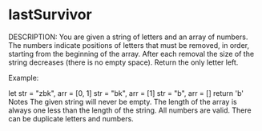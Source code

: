 # lastSurvivor

DESCRIPTION:
You are given a string of letters and an array of numbers.
The numbers indicate positions of letters that must be removed, in order, starting from the beginning of the array.
After each removal the size of the string decreases (there is no empty space).
Return the only letter left.

Example:

let str = "zbk", arr = [0, 1]
    str = "bk", arr = [1]
    str = "b", arr = []
    return 'b'
Notes
The given string will never be empty.
The length of the array is always one less than the length of the string.
All numbers are valid.
There can be duplicate letters and numbers.
